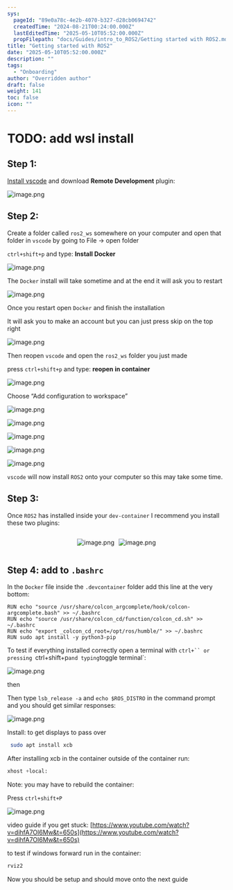 ```yaml
---
sys:
  pageId: "89e0a78c-4e2b-4070-b327-d28cb0694742"
  createdTime: "2024-08-21T00:24:00.000Z"
  lastEditedTime: "2025-05-10T05:52:00.000Z"
  propFilepath: "docs/Guides/intro_to_ROS2/Getting started with ROS2.md"
title: "Getting started with ROS2"
date: "2025-05-10T05:52:00.000Z"
description: ""
tags:
  - "Onboarding"
author: "Overridden author"
draft: false
weight: 141
toc: false
icon: ""
---
```


# TODO: add wsl install

## Step 1:

[Install vscode](https://code.visualstudio.com/download) and download **Remote Development** plugin:

![image.png](https://prod-files-secure.s3.us-west-2.amazonaws.com/d518164a-d88e-44d1-a4ee-3adb3bd8bce0/efb52993-1881-4a40-b95e-6f020334f022/image.png?X-Amz-Algorithm=AWS4-HMAC-SHA256&X-Amz-Content-Sha256=UNSIGNED-PAYLOAD&X-Amz-Credential=ASIAZI2LB466R5JMWJAY%2F20250608%2Fus-west-2%2Fs3%2Faws4_request&X-Amz-Date=20250608T090756Z&X-Amz-Expires=3600&X-Amz-Security-Token=IQoJb3JpZ2luX2VjELD%2F%2F%2F%2F%2F%2F%2F%2F%2F%2FwEaCXVzLXdlc3QtMiJHMEUCICzZQL1e6UTQwTf6MqwNMIQvKiKn8JMoIUO%2BKU2EUGnUAiEAhKXg7tPztw2tYkQV19xNyItObtpgHM%2F3%2FDi9Bib3rAQqiAQIif%2F%2F%2F%2F%2F%2F%2F%2F%2F%2FARAAGgw2Mzc0MjMxODM4MDUiDBhYdRlYtk9ZpN4ArCrcA2u%2BEGrsexDsRGddXfeoAaco1TJzxDNzVRX4WPh1doTV52PoNV7fyi63DgkMm1LVdson5qXr61AQwTQHWbtMP18OMydh5Y15J1CLOJc3jz0rttbrsYJ6iF%2FLma63W2yRuAOARADgaY1Oj0Blva9O0nOpA%2F4KiVvDazkaym7g7J7Um%2BCtLaCXwOgZjbJLEqzA77AfLrxjNN65fS45RpnBtA4HQQI56yAqZ5hVyJsvngkZVNm1axxDoJl11yuwu5M%2BHkyTcMOsGW4Ed4Kb6YOo3u6RU8aY1yT6iAKo9YSvVp9NA0XFkgOvtXu1I4ujc43FHpFcVqtMRFQefVjBW9utaUzorxuVlbH913xWNAByu2KqEtkKlp1ccVvNBUhjVSUJo1DT91vyazOPFZ5F4mBXkql330GEM5V%2FlL33B21nzC5Y1Ey4f0uLCOopfA%2F5iB3KwGm6DcJspbaSGee8cY3DLaK2M9jZySOOYOJLzHEtbsL5ieRnaEb6QBgjrbhw9zq7jvzssJaV1JP0pHz9sociR%2BBlhlfGgfzWfAfZ%2BV8B07Fc5nLBxfY7%2FvQKlL1260%2FFtizlsZ6YVHP613fGMno8wID7j4cp8YeQfxRqHVAeltrSxgRQR0GsOZc6xP1fMN78lMIGOqUB%2FWtpoKsgX%2FIeY2J3p5twgh9DUVVEYyAJOOZAjd5xntKzP8ajdfxU%2Bz2ioV6Hx9G5wYt9iJ%2FcSBDvakFztaOvXmh12v7tVc0AwkgJvJk93Cl53K3%2FppNGq6%2B6PFzapsoWesiMUbG9Eaxt9elNTwsRru5almv285K2eVViNEFgAgaQ6R3errWxpThQ5tTPanisKvS741u5WMdEegRQw0Ht6hx4ZppG&X-Amz-Signature=b9b7837f9b74f5b69ce68c3c05667d34fe8019e150452d27feca05c6e6aa1cd1&X-Amz-SignedHeaders=host&x-id=GetObject)

## Step 2:

Create a folder called `ros2_ws` somewhere on your computer and open that folder in `vscode` by going to File → open folder 

`ctrl+shift+p` and type: **Install Docker**

![image.png](https://prod-files-secure.s3.us-west-2.amazonaws.com/d518164a-d88e-44d1-a4ee-3adb3bd8bce0/2269dc0e-1cd5-47ff-bceb-c04ad9b2eab0/image.png?X-Amz-Algorithm=AWS4-HMAC-SHA256&X-Amz-Content-Sha256=UNSIGNED-PAYLOAD&X-Amz-Credential=ASIAZI2LB466R5JMWJAY%2F20250608%2Fus-west-2%2Fs3%2Faws4_request&X-Amz-Date=20250608T090756Z&X-Amz-Expires=3600&X-Amz-Security-Token=IQoJb3JpZ2luX2VjELD%2F%2F%2F%2F%2F%2F%2F%2F%2F%2FwEaCXVzLXdlc3QtMiJHMEUCICzZQL1e6UTQwTf6MqwNMIQvKiKn8JMoIUO%2BKU2EUGnUAiEAhKXg7tPztw2tYkQV19xNyItObtpgHM%2F3%2FDi9Bib3rAQqiAQIif%2F%2F%2F%2F%2F%2F%2F%2F%2F%2FARAAGgw2Mzc0MjMxODM4MDUiDBhYdRlYtk9ZpN4ArCrcA2u%2BEGrsexDsRGddXfeoAaco1TJzxDNzVRX4WPh1doTV52PoNV7fyi63DgkMm1LVdson5qXr61AQwTQHWbtMP18OMydh5Y15J1CLOJc3jz0rttbrsYJ6iF%2FLma63W2yRuAOARADgaY1Oj0Blva9O0nOpA%2F4KiVvDazkaym7g7J7Um%2BCtLaCXwOgZjbJLEqzA77AfLrxjNN65fS45RpnBtA4HQQI56yAqZ5hVyJsvngkZVNm1axxDoJl11yuwu5M%2BHkyTcMOsGW4Ed4Kb6YOo3u6RU8aY1yT6iAKo9YSvVp9NA0XFkgOvtXu1I4ujc43FHpFcVqtMRFQefVjBW9utaUzorxuVlbH913xWNAByu2KqEtkKlp1ccVvNBUhjVSUJo1DT91vyazOPFZ5F4mBXkql330GEM5V%2FlL33B21nzC5Y1Ey4f0uLCOopfA%2F5iB3KwGm6DcJspbaSGee8cY3DLaK2M9jZySOOYOJLzHEtbsL5ieRnaEb6QBgjrbhw9zq7jvzssJaV1JP0pHz9sociR%2BBlhlfGgfzWfAfZ%2BV8B07Fc5nLBxfY7%2FvQKlL1260%2FFtizlsZ6YVHP613fGMno8wID7j4cp8YeQfxRqHVAeltrSxgRQR0GsOZc6xP1fMN78lMIGOqUB%2FWtpoKsgX%2FIeY2J3p5twgh9DUVVEYyAJOOZAjd5xntKzP8ajdfxU%2Bz2ioV6Hx9G5wYt9iJ%2FcSBDvakFztaOvXmh12v7tVc0AwkgJvJk93Cl53K3%2FppNGq6%2B6PFzapsoWesiMUbG9Eaxt9elNTwsRru5almv285K2eVViNEFgAgaQ6R3errWxpThQ5tTPanisKvS741u5WMdEegRQw0Ht6hx4ZppG&X-Amz-Signature=e34b1a5cbd1febe9af1c8b7db0ee9fa654f286e21207d9675bf6baa9fd1f40f3&X-Amz-SignedHeaders=host&x-id=GetObject)

The `Docker` install will take sometime and at the end it will ask you to restart

![image.png](https://prod-files-secure.s3.us-west-2.amazonaws.com/d518164a-d88e-44d1-a4ee-3adb3bd8bce0/ed233f78-be33-4b1f-b89c-9c346c0e961e/image.png?X-Amz-Algorithm=AWS4-HMAC-SHA256&X-Amz-Content-Sha256=UNSIGNED-PAYLOAD&X-Amz-Credential=ASIAZI2LB466R5JMWJAY%2F20250608%2Fus-west-2%2Fs3%2Faws4_request&X-Amz-Date=20250608T090756Z&X-Amz-Expires=3600&X-Amz-Security-Token=IQoJb3JpZ2luX2VjELD%2F%2F%2F%2F%2F%2F%2F%2F%2F%2FwEaCXVzLXdlc3QtMiJHMEUCICzZQL1e6UTQwTf6MqwNMIQvKiKn8JMoIUO%2BKU2EUGnUAiEAhKXg7tPztw2tYkQV19xNyItObtpgHM%2F3%2FDi9Bib3rAQqiAQIif%2F%2F%2F%2F%2F%2F%2F%2F%2F%2FARAAGgw2Mzc0MjMxODM4MDUiDBhYdRlYtk9ZpN4ArCrcA2u%2BEGrsexDsRGddXfeoAaco1TJzxDNzVRX4WPh1doTV52PoNV7fyi63DgkMm1LVdson5qXr61AQwTQHWbtMP18OMydh5Y15J1CLOJc3jz0rttbrsYJ6iF%2FLma63W2yRuAOARADgaY1Oj0Blva9O0nOpA%2F4KiVvDazkaym7g7J7Um%2BCtLaCXwOgZjbJLEqzA77AfLrxjNN65fS45RpnBtA4HQQI56yAqZ5hVyJsvngkZVNm1axxDoJl11yuwu5M%2BHkyTcMOsGW4Ed4Kb6YOo3u6RU8aY1yT6iAKo9YSvVp9NA0XFkgOvtXu1I4ujc43FHpFcVqtMRFQefVjBW9utaUzorxuVlbH913xWNAByu2KqEtkKlp1ccVvNBUhjVSUJo1DT91vyazOPFZ5F4mBXkql330GEM5V%2FlL33B21nzC5Y1Ey4f0uLCOopfA%2F5iB3KwGm6DcJspbaSGee8cY3DLaK2M9jZySOOYOJLzHEtbsL5ieRnaEb6QBgjrbhw9zq7jvzssJaV1JP0pHz9sociR%2BBlhlfGgfzWfAfZ%2BV8B07Fc5nLBxfY7%2FvQKlL1260%2FFtizlsZ6YVHP613fGMno8wID7j4cp8YeQfxRqHVAeltrSxgRQR0GsOZc6xP1fMN78lMIGOqUB%2FWtpoKsgX%2FIeY2J3p5twgh9DUVVEYyAJOOZAjd5xntKzP8ajdfxU%2Bz2ioV6Hx9G5wYt9iJ%2FcSBDvakFztaOvXmh12v7tVc0AwkgJvJk93Cl53K3%2FppNGq6%2B6PFzapsoWesiMUbG9Eaxt9elNTwsRru5almv285K2eVViNEFgAgaQ6R3errWxpThQ5tTPanisKvS741u5WMdEegRQw0Ht6hx4ZppG&X-Amz-Signature=175215e77b5784b9109b790786cdfc91e71c1352547cedb336c906a6cbf210da&X-Amz-SignedHeaders=host&x-id=GetObject)

Once you restart open `Docker` and finish the installation

It will ask you to make an account but you can just press skip on the top right

![image.png](https://prod-files-secure.s3.us-west-2.amazonaws.com/d518164a-d88e-44d1-a4ee-3adb3bd8bce0/21010ad9-1659-4fd9-9f59-9932a09b2a3d/image.png?X-Amz-Algorithm=AWS4-HMAC-SHA256&X-Amz-Content-Sha256=UNSIGNED-PAYLOAD&X-Amz-Credential=ASIAZI2LB466R5JMWJAY%2F20250608%2Fus-west-2%2Fs3%2Faws4_request&X-Amz-Date=20250608T090756Z&X-Amz-Expires=3600&X-Amz-Security-Token=IQoJb3JpZ2luX2VjELD%2F%2F%2F%2F%2F%2F%2F%2F%2F%2FwEaCXVzLXdlc3QtMiJHMEUCICzZQL1e6UTQwTf6MqwNMIQvKiKn8JMoIUO%2BKU2EUGnUAiEAhKXg7tPztw2tYkQV19xNyItObtpgHM%2F3%2FDi9Bib3rAQqiAQIif%2F%2F%2F%2F%2F%2F%2F%2F%2F%2FARAAGgw2Mzc0MjMxODM4MDUiDBhYdRlYtk9ZpN4ArCrcA2u%2BEGrsexDsRGddXfeoAaco1TJzxDNzVRX4WPh1doTV52PoNV7fyi63DgkMm1LVdson5qXr61AQwTQHWbtMP18OMydh5Y15J1CLOJc3jz0rttbrsYJ6iF%2FLma63W2yRuAOARADgaY1Oj0Blva9O0nOpA%2F4KiVvDazkaym7g7J7Um%2BCtLaCXwOgZjbJLEqzA77AfLrxjNN65fS45RpnBtA4HQQI56yAqZ5hVyJsvngkZVNm1axxDoJl11yuwu5M%2BHkyTcMOsGW4Ed4Kb6YOo3u6RU8aY1yT6iAKo9YSvVp9NA0XFkgOvtXu1I4ujc43FHpFcVqtMRFQefVjBW9utaUzorxuVlbH913xWNAByu2KqEtkKlp1ccVvNBUhjVSUJo1DT91vyazOPFZ5F4mBXkql330GEM5V%2FlL33B21nzC5Y1Ey4f0uLCOopfA%2F5iB3KwGm6DcJspbaSGee8cY3DLaK2M9jZySOOYOJLzHEtbsL5ieRnaEb6QBgjrbhw9zq7jvzssJaV1JP0pHz9sociR%2BBlhlfGgfzWfAfZ%2BV8B07Fc5nLBxfY7%2FvQKlL1260%2FFtizlsZ6YVHP613fGMno8wID7j4cp8YeQfxRqHVAeltrSxgRQR0GsOZc6xP1fMN78lMIGOqUB%2FWtpoKsgX%2FIeY2J3p5twgh9DUVVEYyAJOOZAjd5xntKzP8ajdfxU%2Bz2ioV6Hx9G5wYt9iJ%2FcSBDvakFztaOvXmh12v7tVc0AwkgJvJk93Cl53K3%2FppNGq6%2B6PFzapsoWesiMUbG9Eaxt9elNTwsRru5almv285K2eVViNEFgAgaQ6R3errWxpThQ5tTPanisKvS741u5WMdEegRQw0Ht6hx4ZppG&X-Amz-Signature=fc1054bb236985a1cb92af874011b631a8fb6f8d5c68a2d91012632bab8f9e20&X-Amz-SignedHeaders=host&x-id=GetObject)

Then reopen `vscode` and open the `ros2_ws` folder you just made

press `ctrl+shift+p` and type: **reopen in container**

![image.png](https://prod-files-secure.s3.us-west-2.amazonaws.com/d518164a-d88e-44d1-a4ee-3adb3bd8bce0/4e93b8c2-41ad-488c-8095-c74205196118/image.png?X-Amz-Algorithm=AWS4-HMAC-SHA256&X-Amz-Content-Sha256=UNSIGNED-PAYLOAD&X-Amz-Credential=ASIAZI2LB466R5JMWJAY%2F20250608%2Fus-west-2%2Fs3%2Faws4_request&X-Amz-Date=20250608T090756Z&X-Amz-Expires=3600&X-Amz-Security-Token=IQoJb3JpZ2luX2VjELD%2F%2F%2F%2F%2F%2F%2F%2F%2F%2FwEaCXVzLXdlc3QtMiJHMEUCICzZQL1e6UTQwTf6MqwNMIQvKiKn8JMoIUO%2BKU2EUGnUAiEAhKXg7tPztw2tYkQV19xNyItObtpgHM%2F3%2FDi9Bib3rAQqiAQIif%2F%2F%2F%2F%2F%2F%2F%2F%2F%2FARAAGgw2Mzc0MjMxODM4MDUiDBhYdRlYtk9ZpN4ArCrcA2u%2BEGrsexDsRGddXfeoAaco1TJzxDNzVRX4WPh1doTV52PoNV7fyi63DgkMm1LVdson5qXr61AQwTQHWbtMP18OMydh5Y15J1CLOJc3jz0rttbrsYJ6iF%2FLma63W2yRuAOARADgaY1Oj0Blva9O0nOpA%2F4KiVvDazkaym7g7J7Um%2BCtLaCXwOgZjbJLEqzA77AfLrxjNN65fS45RpnBtA4HQQI56yAqZ5hVyJsvngkZVNm1axxDoJl11yuwu5M%2BHkyTcMOsGW4Ed4Kb6YOo3u6RU8aY1yT6iAKo9YSvVp9NA0XFkgOvtXu1I4ujc43FHpFcVqtMRFQefVjBW9utaUzorxuVlbH913xWNAByu2KqEtkKlp1ccVvNBUhjVSUJo1DT91vyazOPFZ5F4mBXkql330GEM5V%2FlL33B21nzC5Y1Ey4f0uLCOopfA%2F5iB3KwGm6DcJspbaSGee8cY3DLaK2M9jZySOOYOJLzHEtbsL5ieRnaEb6QBgjrbhw9zq7jvzssJaV1JP0pHz9sociR%2BBlhlfGgfzWfAfZ%2BV8B07Fc5nLBxfY7%2FvQKlL1260%2FFtizlsZ6YVHP613fGMno8wID7j4cp8YeQfxRqHVAeltrSxgRQR0GsOZc6xP1fMN78lMIGOqUB%2FWtpoKsgX%2FIeY2J3p5twgh9DUVVEYyAJOOZAjd5xntKzP8ajdfxU%2Bz2ioV6Hx9G5wYt9iJ%2FcSBDvakFztaOvXmh12v7tVc0AwkgJvJk93Cl53K3%2FppNGq6%2B6PFzapsoWesiMUbG9Eaxt9elNTwsRru5almv285K2eVViNEFgAgaQ6R3errWxpThQ5tTPanisKvS741u5WMdEegRQw0Ht6hx4ZppG&X-Amz-Signature=ae935405bbb8afd4cca63bf7cc644b8ae5ec49469a4c8c260c0f53beb93c6df0&X-Amz-SignedHeaders=host&x-id=GetObject)

Choose “Add configuration to workspace”

![image.png](https://prod-files-secure.s3.us-west-2.amazonaws.com/d518164a-d88e-44d1-a4ee-3adb3bd8bce0/9560b282-5060-4989-ba37-97e7b2c22476/image.png?X-Amz-Algorithm=AWS4-HMAC-SHA256&X-Amz-Content-Sha256=UNSIGNED-PAYLOAD&X-Amz-Credential=ASIAZI2LB466R5JMWJAY%2F20250608%2Fus-west-2%2Fs3%2Faws4_request&X-Amz-Date=20250608T090756Z&X-Amz-Expires=3600&X-Amz-Security-Token=IQoJb3JpZ2luX2VjELD%2F%2F%2F%2F%2F%2F%2F%2F%2F%2FwEaCXVzLXdlc3QtMiJHMEUCICzZQL1e6UTQwTf6MqwNMIQvKiKn8JMoIUO%2BKU2EUGnUAiEAhKXg7tPztw2tYkQV19xNyItObtpgHM%2F3%2FDi9Bib3rAQqiAQIif%2F%2F%2F%2F%2F%2F%2F%2F%2F%2FARAAGgw2Mzc0MjMxODM4MDUiDBhYdRlYtk9ZpN4ArCrcA2u%2BEGrsexDsRGddXfeoAaco1TJzxDNzVRX4WPh1doTV52PoNV7fyi63DgkMm1LVdson5qXr61AQwTQHWbtMP18OMydh5Y15J1CLOJc3jz0rttbrsYJ6iF%2FLma63W2yRuAOARADgaY1Oj0Blva9O0nOpA%2F4KiVvDazkaym7g7J7Um%2BCtLaCXwOgZjbJLEqzA77AfLrxjNN65fS45RpnBtA4HQQI56yAqZ5hVyJsvngkZVNm1axxDoJl11yuwu5M%2BHkyTcMOsGW4Ed4Kb6YOo3u6RU8aY1yT6iAKo9YSvVp9NA0XFkgOvtXu1I4ujc43FHpFcVqtMRFQefVjBW9utaUzorxuVlbH913xWNAByu2KqEtkKlp1ccVvNBUhjVSUJo1DT91vyazOPFZ5F4mBXkql330GEM5V%2FlL33B21nzC5Y1Ey4f0uLCOopfA%2F5iB3KwGm6DcJspbaSGee8cY3DLaK2M9jZySOOYOJLzHEtbsL5ieRnaEb6QBgjrbhw9zq7jvzssJaV1JP0pHz9sociR%2BBlhlfGgfzWfAfZ%2BV8B07Fc5nLBxfY7%2FvQKlL1260%2FFtizlsZ6YVHP613fGMno8wID7j4cp8YeQfxRqHVAeltrSxgRQR0GsOZc6xP1fMN78lMIGOqUB%2FWtpoKsgX%2FIeY2J3p5twgh9DUVVEYyAJOOZAjd5xntKzP8ajdfxU%2Bz2ioV6Hx9G5wYt9iJ%2FcSBDvakFztaOvXmh12v7tVc0AwkgJvJk93Cl53K3%2FppNGq6%2B6PFzapsoWesiMUbG9Eaxt9elNTwsRru5almv285K2eVViNEFgAgaQ6R3errWxpThQ5tTPanisKvS741u5WMdEegRQw0Ht6hx4ZppG&X-Amz-Signature=b1e05cd192a4e5cefbb3db6381a4e8a15fc323624b61f9a71182f025b3752f35&X-Amz-SignedHeaders=host&x-id=GetObject)

![image.png](https://prod-files-secure.s3.us-west-2.amazonaws.com/d518164a-d88e-44d1-a4ee-3adb3bd8bce0/2ee63f81-886b-48e8-a553-dc6e5eac99e4/image.png?X-Amz-Algorithm=AWS4-HMAC-SHA256&X-Amz-Content-Sha256=UNSIGNED-PAYLOAD&X-Amz-Credential=ASIAZI2LB466R5JMWJAY%2F20250608%2Fus-west-2%2Fs3%2Faws4_request&X-Amz-Date=20250608T090756Z&X-Amz-Expires=3600&X-Amz-Security-Token=IQoJb3JpZ2luX2VjELD%2F%2F%2F%2F%2F%2F%2F%2F%2F%2FwEaCXVzLXdlc3QtMiJHMEUCICzZQL1e6UTQwTf6MqwNMIQvKiKn8JMoIUO%2BKU2EUGnUAiEAhKXg7tPztw2tYkQV19xNyItObtpgHM%2F3%2FDi9Bib3rAQqiAQIif%2F%2F%2F%2F%2F%2F%2F%2F%2F%2FARAAGgw2Mzc0MjMxODM4MDUiDBhYdRlYtk9ZpN4ArCrcA2u%2BEGrsexDsRGddXfeoAaco1TJzxDNzVRX4WPh1doTV52PoNV7fyi63DgkMm1LVdson5qXr61AQwTQHWbtMP18OMydh5Y15J1CLOJc3jz0rttbrsYJ6iF%2FLma63W2yRuAOARADgaY1Oj0Blva9O0nOpA%2F4KiVvDazkaym7g7J7Um%2BCtLaCXwOgZjbJLEqzA77AfLrxjNN65fS45RpnBtA4HQQI56yAqZ5hVyJsvngkZVNm1axxDoJl11yuwu5M%2BHkyTcMOsGW4Ed4Kb6YOo3u6RU8aY1yT6iAKo9YSvVp9NA0XFkgOvtXu1I4ujc43FHpFcVqtMRFQefVjBW9utaUzorxuVlbH913xWNAByu2KqEtkKlp1ccVvNBUhjVSUJo1DT91vyazOPFZ5F4mBXkql330GEM5V%2FlL33B21nzC5Y1Ey4f0uLCOopfA%2F5iB3KwGm6DcJspbaSGee8cY3DLaK2M9jZySOOYOJLzHEtbsL5ieRnaEb6QBgjrbhw9zq7jvzssJaV1JP0pHz9sociR%2BBlhlfGgfzWfAfZ%2BV8B07Fc5nLBxfY7%2FvQKlL1260%2FFtizlsZ6YVHP613fGMno8wID7j4cp8YeQfxRqHVAeltrSxgRQR0GsOZc6xP1fMN78lMIGOqUB%2FWtpoKsgX%2FIeY2J3p5twgh9DUVVEYyAJOOZAjd5xntKzP8ajdfxU%2Bz2ioV6Hx9G5wYt9iJ%2FcSBDvakFztaOvXmh12v7tVc0AwkgJvJk93Cl53K3%2FppNGq6%2B6PFzapsoWesiMUbG9Eaxt9elNTwsRru5almv285K2eVViNEFgAgaQ6R3errWxpThQ5tTPanisKvS741u5WMdEegRQw0Ht6hx4ZppG&X-Amz-Signature=7f146ca0c82076faa13c1ebce0c43ba5c898b652b22a139a0b2ed4a2121adf0e&X-Amz-SignedHeaders=host&x-id=GetObject)

![image.png](https://prod-files-secure.s3.us-west-2.amazonaws.com/d518164a-d88e-44d1-a4ee-3adb3bd8bce0/ae1580b2-b048-407e-aed9-b584224a7a04/image.png?X-Amz-Algorithm=AWS4-HMAC-SHA256&X-Amz-Content-Sha256=UNSIGNED-PAYLOAD&X-Amz-Credential=ASIAZI2LB466R5JMWJAY%2F20250608%2Fus-west-2%2Fs3%2Faws4_request&X-Amz-Date=20250608T090756Z&X-Amz-Expires=3600&X-Amz-Security-Token=IQoJb3JpZ2luX2VjELD%2F%2F%2F%2F%2F%2F%2F%2F%2F%2FwEaCXVzLXdlc3QtMiJHMEUCICzZQL1e6UTQwTf6MqwNMIQvKiKn8JMoIUO%2BKU2EUGnUAiEAhKXg7tPztw2tYkQV19xNyItObtpgHM%2F3%2FDi9Bib3rAQqiAQIif%2F%2F%2F%2F%2F%2F%2F%2F%2F%2FARAAGgw2Mzc0MjMxODM4MDUiDBhYdRlYtk9ZpN4ArCrcA2u%2BEGrsexDsRGddXfeoAaco1TJzxDNzVRX4WPh1doTV52PoNV7fyi63DgkMm1LVdson5qXr61AQwTQHWbtMP18OMydh5Y15J1CLOJc3jz0rttbrsYJ6iF%2FLma63W2yRuAOARADgaY1Oj0Blva9O0nOpA%2F4KiVvDazkaym7g7J7Um%2BCtLaCXwOgZjbJLEqzA77AfLrxjNN65fS45RpnBtA4HQQI56yAqZ5hVyJsvngkZVNm1axxDoJl11yuwu5M%2BHkyTcMOsGW4Ed4Kb6YOo3u6RU8aY1yT6iAKo9YSvVp9NA0XFkgOvtXu1I4ujc43FHpFcVqtMRFQefVjBW9utaUzorxuVlbH913xWNAByu2KqEtkKlp1ccVvNBUhjVSUJo1DT91vyazOPFZ5F4mBXkql330GEM5V%2FlL33B21nzC5Y1Ey4f0uLCOopfA%2F5iB3KwGm6DcJspbaSGee8cY3DLaK2M9jZySOOYOJLzHEtbsL5ieRnaEb6QBgjrbhw9zq7jvzssJaV1JP0pHz9sociR%2BBlhlfGgfzWfAfZ%2BV8B07Fc5nLBxfY7%2FvQKlL1260%2FFtizlsZ6YVHP613fGMno8wID7j4cp8YeQfxRqHVAeltrSxgRQR0GsOZc6xP1fMN78lMIGOqUB%2FWtpoKsgX%2FIeY2J3p5twgh9DUVVEYyAJOOZAjd5xntKzP8ajdfxU%2Bz2ioV6Hx9G5wYt9iJ%2FcSBDvakFztaOvXmh12v7tVc0AwkgJvJk93Cl53K3%2FppNGq6%2B6PFzapsoWesiMUbG9Eaxt9elNTwsRru5almv285K2eVViNEFgAgaQ6R3errWxpThQ5tTPanisKvS741u5WMdEegRQw0Ht6hx4ZppG&X-Amz-Signature=aa5c686761b6e910e125ba4361fcf5e6603b187cdc5067afa27e6e1a80520589&X-Amz-SignedHeaders=host&x-id=GetObject)

![image.png](https://prod-files-secure.s3.us-west-2.amazonaws.com/d518164a-d88e-44d1-a4ee-3adb3bd8bce0/53255b28-f75e-430f-b9e3-c0ac8577e42b/image.png?X-Amz-Algorithm=AWS4-HMAC-SHA256&X-Amz-Content-Sha256=UNSIGNED-PAYLOAD&X-Amz-Credential=ASIAZI2LB466R5JMWJAY%2F20250608%2Fus-west-2%2Fs3%2Faws4_request&X-Amz-Date=20250608T090756Z&X-Amz-Expires=3600&X-Amz-Security-Token=IQoJb3JpZ2luX2VjELD%2F%2F%2F%2F%2F%2F%2F%2F%2F%2FwEaCXVzLXdlc3QtMiJHMEUCICzZQL1e6UTQwTf6MqwNMIQvKiKn8JMoIUO%2BKU2EUGnUAiEAhKXg7tPztw2tYkQV19xNyItObtpgHM%2F3%2FDi9Bib3rAQqiAQIif%2F%2F%2F%2F%2F%2F%2F%2F%2F%2FARAAGgw2Mzc0MjMxODM4MDUiDBhYdRlYtk9ZpN4ArCrcA2u%2BEGrsexDsRGddXfeoAaco1TJzxDNzVRX4WPh1doTV52PoNV7fyi63DgkMm1LVdson5qXr61AQwTQHWbtMP18OMydh5Y15J1CLOJc3jz0rttbrsYJ6iF%2FLma63W2yRuAOARADgaY1Oj0Blva9O0nOpA%2F4KiVvDazkaym7g7J7Um%2BCtLaCXwOgZjbJLEqzA77AfLrxjNN65fS45RpnBtA4HQQI56yAqZ5hVyJsvngkZVNm1axxDoJl11yuwu5M%2BHkyTcMOsGW4Ed4Kb6YOo3u6RU8aY1yT6iAKo9YSvVp9NA0XFkgOvtXu1I4ujc43FHpFcVqtMRFQefVjBW9utaUzorxuVlbH913xWNAByu2KqEtkKlp1ccVvNBUhjVSUJo1DT91vyazOPFZ5F4mBXkql330GEM5V%2FlL33B21nzC5Y1Ey4f0uLCOopfA%2F5iB3KwGm6DcJspbaSGee8cY3DLaK2M9jZySOOYOJLzHEtbsL5ieRnaEb6QBgjrbhw9zq7jvzssJaV1JP0pHz9sociR%2BBlhlfGgfzWfAfZ%2BV8B07Fc5nLBxfY7%2FvQKlL1260%2FFtizlsZ6YVHP613fGMno8wID7j4cp8YeQfxRqHVAeltrSxgRQR0GsOZc6xP1fMN78lMIGOqUB%2FWtpoKsgX%2FIeY2J3p5twgh9DUVVEYyAJOOZAjd5xntKzP8ajdfxU%2Bz2ioV6Hx9G5wYt9iJ%2FcSBDvakFztaOvXmh12v7tVc0AwkgJvJk93Cl53K3%2FppNGq6%2B6PFzapsoWesiMUbG9Eaxt9elNTwsRru5almv285K2eVViNEFgAgaQ6R3errWxpThQ5tTPanisKvS741u5WMdEegRQw0Ht6hx4ZppG&X-Amz-Signature=defd5779b284c62320c52359ddab96ee0f77c28766c2d2c1884b1bed5bbc18de&X-Amz-SignedHeaders=host&x-id=GetObject)

![image.png](https://prod-files-secure.s3.us-west-2.amazonaws.com/d518164a-d88e-44d1-a4ee-3adb3bd8bce0/7c562767-5af9-4ffb-97d1-327bcdf4ee00/image.png?X-Amz-Algorithm=AWS4-HMAC-SHA256&X-Amz-Content-Sha256=UNSIGNED-PAYLOAD&X-Amz-Credential=ASIAZI2LB466R5JMWJAY%2F20250608%2Fus-west-2%2Fs3%2Faws4_request&X-Amz-Date=20250608T090756Z&X-Amz-Expires=3600&X-Amz-Security-Token=IQoJb3JpZ2luX2VjELD%2F%2F%2F%2F%2F%2F%2F%2F%2F%2FwEaCXVzLXdlc3QtMiJHMEUCICzZQL1e6UTQwTf6MqwNMIQvKiKn8JMoIUO%2BKU2EUGnUAiEAhKXg7tPztw2tYkQV19xNyItObtpgHM%2F3%2FDi9Bib3rAQqiAQIif%2F%2F%2F%2F%2F%2F%2F%2F%2F%2FARAAGgw2Mzc0MjMxODM4MDUiDBhYdRlYtk9ZpN4ArCrcA2u%2BEGrsexDsRGddXfeoAaco1TJzxDNzVRX4WPh1doTV52PoNV7fyi63DgkMm1LVdson5qXr61AQwTQHWbtMP18OMydh5Y15J1CLOJc3jz0rttbrsYJ6iF%2FLma63W2yRuAOARADgaY1Oj0Blva9O0nOpA%2F4KiVvDazkaym7g7J7Um%2BCtLaCXwOgZjbJLEqzA77AfLrxjNN65fS45RpnBtA4HQQI56yAqZ5hVyJsvngkZVNm1axxDoJl11yuwu5M%2BHkyTcMOsGW4Ed4Kb6YOo3u6RU8aY1yT6iAKo9YSvVp9NA0XFkgOvtXu1I4ujc43FHpFcVqtMRFQefVjBW9utaUzorxuVlbH913xWNAByu2KqEtkKlp1ccVvNBUhjVSUJo1DT91vyazOPFZ5F4mBXkql330GEM5V%2FlL33B21nzC5Y1Ey4f0uLCOopfA%2F5iB3KwGm6DcJspbaSGee8cY3DLaK2M9jZySOOYOJLzHEtbsL5ieRnaEb6QBgjrbhw9zq7jvzssJaV1JP0pHz9sociR%2BBlhlfGgfzWfAfZ%2BV8B07Fc5nLBxfY7%2FvQKlL1260%2FFtizlsZ6YVHP613fGMno8wID7j4cp8YeQfxRqHVAeltrSxgRQR0GsOZc6xP1fMN78lMIGOqUB%2FWtpoKsgX%2FIeY2J3p5twgh9DUVVEYyAJOOZAjd5xntKzP8ajdfxU%2Bz2ioV6Hx9G5wYt9iJ%2FcSBDvakFztaOvXmh12v7tVc0AwkgJvJk93Cl53K3%2FppNGq6%2B6PFzapsoWesiMUbG9Eaxt9elNTwsRru5almv285K2eVViNEFgAgaQ6R3errWxpThQ5tTPanisKvS741u5WMdEegRQw0Ht6hx4ZppG&X-Amz-Signature=4b03ab186b170734d68444bae1ac850b33500d8ee63dd1cb073dc8a4d4e858d2&X-Amz-SignedHeaders=host&x-id=GetObject)

`vscode` will now install `ROS2` onto your computer so this may take some time.

## Step 3:

Once `ROS2` has installed inside your `dev-container` I recommend you install these two plugins:

<div style="display: flex;flex-direction: row; column-gap:10px; max-width: 630px;justify-content: center;">
<div>

![image.png](https://prod-files-secure.s3.us-west-2.amazonaws.com/d518164a-d88e-44d1-a4ee-3adb3bd8bce0/3fc3d550-5a54-4ba1-ba6b-faa01cdb7369/image.png?X-Amz-Algorithm=AWS4-HMAC-SHA256&X-Amz-Content-Sha256=UNSIGNED-PAYLOAD&X-Amz-Credential=ASIAZI2LB466Q4JAAD55%2F20250608%2Fus-west-2%2Fs3%2Faws4_request&X-Amz-Date=20250608T090803Z&X-Amz-Expires=3600&X-Amz-Security-Token=IQoJb3JpZ2luX2VjELH%2F%2F%2F%2F%2F%2F%2F%2F%2F%2FwEaCXVzLXdlc3QtMiJIMEYCIQDLf9pzKxeN56Yi4bKIxzHLgmBnmxE5REITclWsp9VDZgIhALukzZTja2Rug%2Bqvlv1WRJX%2FsxvkrojODKMWhYwPB%2B0lKogECIn%2F%2F%2F%2F%2F%2F%2F%2F%2F%2FwEQABoMNjM3NDIzMTgzODA1IgxBwBpHIcq4WFOkWiAq3AOJbx2hdC8i%2FCOwIcqNpXYYTFnHPNJ6q0YMvF0HVjqQpd6qYfZ%2FJn1kA9KWI6ACft%2Bk59Bmx5mfySLBpJNtkIma%2B2HTi3TKbm6Du78ImOuWIB%2B2gk4iJVIFEthXBzCaXAPztDVQ%2BF5LIJ7YwRas1cNh%2FhnjSmj36459sUphlCl5wNxLJhmdN9Oa4ywOB6gXRi7D5vunqyREj%2BgAmuyRQLr3b1BU8RiA8NjcsRqUxqqdIfOf8DpENuMYYZ0VOcHut92UFS9ceOguNKatxravGjn%2Ba4GbS5vD7ji9WI%2BY4w73zlGhUqOAH7NlfKwdCsBn3LGlOVHZpnC0eAlY67R6cfXnnMvOPKONmlS4gpbdhzTxvEtePompy7ngocKJbqMRqMVqDszprB3fyJaesqUg7vLKGfAuCJxqJK5P0h0DexRU9ukkottxV0nzbf5Psg01fR0mFQ7mDkqXAy7ImwQPoYeRwn3Cyp3RW6q6Mws4rpHH45%2Ba8sQ8IMB21VouwpHYenJpKs3BkG1FFg2gupsIOP7T0Wmx1zoBfUefvvmtn8J1QXzftl%2FxcQJBIsdpQ5o7jBt8FWgvShmtI%2BIq773Y6HBiR3lMcgFjJnbeaJPxKGRq2WoFZsM%2BFsNt27jnVTC6kJXCBjqkART8lXEEAfSb%2Fb4JpzWR2dHSrOOF8XzterPWZse5niHiFgE8hL0GuEae7BrvnYF6dK89xtRnN0zRzwzbOK5bR4DiXASSKlkE4YFvyZ9D6Xv4UT2MG1Rb2KiFgSfGZS5YwVJJOrhln5RwKpg1OcceZC6SkHEsx89E1IutSHjyUUoY%2FctiX%2BDULexQdSET59txhTQZ2hnW0cZBaq6K2y1ECqY0VMp9&X-Amz-Signature=9a9449270e962ad273e104390e943678f6e372584fda0718d64aa16a86ce1dbd&X-Amz-SignedHeaders=host&x-id=GetObject)

</div>
<div>

![image.png](https://prod-files-secure.s3.us-west-2.amazonaws.com/d518164a-d88e-44d1-a4ee-3adb3bd8bce0/d994cc66-13c2-4093-a5a3-f84cf4601a82/image.png?X-Amz-Algorithm=AWS4-HMAC-SHA256&X-Amz-Content-Sha256=UNSIGNED-PAYLOAD&X-Amz-Credential=ASIAZI2LB466XMGHXZEZ%2F20250608%2Fus-west-2%2Fs3%2Faws4_request&X-Amz-Date=20250608T090803Z&X-Amz-Expires=3600&X-Amz-Security-Token=IQoJb3JpZ2luX2VjELD%2F%2F%2F%2F%2F%2F%2F%2F%2F%2FwEaCXVzLXdlc3QtMiJGMEQCIAQjsRspH59aQ4tgOW6QecGM15EskciAFfP6r0odrSqUAiAwl%2FD%2FwOOOTKsSJtcMQwbM89RsDoaIqcCuD2hK7xYUriqIBAiI%2F%2F%2F%2F%2F%2F%2F%2F%2F%2F8BEAAaDDYzNzQyMzE4MzgwNSIMFOvZb08LAfIUEJ0WKtwDbZbE5l7y49XDMBLwg3Gd8YzZnkZ4bq%2FuHEQ4VMqdri3cqTiv12fYpcfMTyAODIwZ6m1HKtHcIdXLLzxxX%2BPrIlXBnnExs2qzuEAyykAEdH%2Bfy2WMG0y%2FkTjlmkJshJL3hVrLV4MCWqEOG%2BzKCmEzIHffyE9SMbDqfXUC4WKY8GAue0Bqc4kWB9jpywt4eQdODGvzzFnh6A8e3CKVEY3%2B8A1L2zyvxUpxPMH5tdPbOkE10t3VI7eDno9X8bW%2FwFxGrdA1mQ11260mMPu%2FBuI%2BUrhIb%2F3AABJL2kZkFv%2FDHGXc6pw7kiYKsaa5SWNOjAHBTc7HIPiEYfvEFcPz2l1S%2BtcEUZ6V8uQzvv4SDyo8mrVI1MJVu6cK5QRsiAMcWAvjur8cphFRrIPlklmOcC3FhcqVqdzBzsz4AXqze6FJ51%2BHnBOEvtxJKIOj7ZUFf3JEryd8d005F7Fgwl063Hz%2BzbmowdoSwvXa53Ho8%2Fhg4XoXq2Bdg5yyTWyM7sX%2FxO8xTxxiMoWnXmunUOOT5wPFQG%2BB5mZgeZub8ocVhNDkBMaRimxOIK57a%2B37p2CoN%2BI0BMhTaZ6isOrfPC363prOBYEAcqivPkq7hu8xffXpiaidcLDeoIqIeIRklm0w2%2FKUwgY6pgENzHAHU2BJRFsa4PdQepaMSHdhznCc7w9Tb%2FaCx7Et7nfkzv6uWD3D5BQETu5C45rLo294osYUNCnMPhctZ3jIy9pKGA8SsuHX5Ac%2BXMq%2FC6fXA0hObo0dZn4bBCrHRaNGUg5veME6JftYUO2lfEzq7gyLgaydX6t6Na7s7fswxMcaBB4J2UU1CSx%2F%2BAV4GW%2FlIcVVhIk2VA16tkxzIL3eSsUsVN8d&X-Amz-Signature=6645bb1e29a7b77fa9e051e522003be32460cbf942692d41410b9eda735ab72d&X-Amz-SignedHeaders=host&x-id=GetObject)

</div>
</div>

## Step 4: add to `.bashrc`

In the `Docker` file inside the `.devcontainer` folder add this line at the very bottom: 

```docker
RUN echo "source /usr/share/colcon_argcomplete/hook/colcon-argcomplete.bash" >> ~/.bashrc
RUN echo "source /usr/share/colcon_cd/function/colcon_cd.sh" >> ~/.bashrc
RUN echo "export _colcon_cd_root=/opt/ros/humble/" >> ~/.bashrc
RUN sudo apt install -y python3-pip 
```

To test if everything installed correctly open a terminal with `ctrl+`` or pressing `ctrl+shift+p` and typing `toggle terminal`:

![image.png](https://prod-files-secure.s3.us-west-2.amazonaws.com/d518164a-d88e-44d1-a4ee-3adb3bd8bce0/6a4943d8-b04e-4c02-9a58-775f3384d1a5/image.png?X-Amz-Algorithm=AWS4-HMAC-SHA256&X-Amz-Content-Sha256=UNSIGNED-PAYLOAD&X-Amz-Credential=ASIAZI2LB466R5JMWJAY%2F20250608%2Fus-west-2%2Fs3%2Faws4_request&X-Amz-Date=20250608T090756Z&X-Amz-Expires=3600&X-Amz-Security-Token=IQoJb3JpZ2luX2VjELD%2F%2F%2F%2F%2F%2F%2F%2F%2F%2FwEaCXVzLXdlc3QtMiJHMEUCICzZQL1e6UTQwTf6MqwNMIQvKiKn8JMoIUO%2BKU2EUGnUAiEAhKXg7tPztw2tYkQV19xNyItObtpgHM%2F3%2FDi9Bib3rAQqiAQIif%2F%2F%2F%2F%2F%2F%2F%2F%2F%2FARAAGgw2Mzc0MjMxODM4MDUiDBhYdRlYtk9ZpN4ArCrcA2u%2BEGrsexDsRGddXfeoAaco1TJzxDNzVRX4WPh1doTV52PoNV7fyi63DgkMm1LVdson5qXr61AQwTQHWbtMP18OMydh5Y15J1CLOJc3jz0rttbrsYJ6iF%2FLma63W2yRuAOARADgaY1Oj0Blva9O0nOpA%2F4KiVvDazkaym7g7J7Um%2BCtLaCXwOgZjbJLEqzA77AfLrxjNN65fS45RpnBtA4HQQI56yAqZ5hVyJsvngkZVNm1axxDoJl11yuwu5M%2BHkyTcMOsGW4Ed4Kb6YOo3u6RU8aY1yT6iAKo9YSvVp9NA0XFkgOvtXu1I4ujc43FHpFcVqtMRFQefVjBW9utaUzorxuVlbH913xWNAByu2KqEtkKlp1ccVvNBUhjVSUJo1DT91vyazOPFZ5F4mBXkql330GEM5V%2FlL33B21nzC5Y1Ey4f0uLCOopfA%2F5iB3KwGm6DcJspbaSGee8cY3DLaK2M9jZySOOYOJLzHEtbsL5ieRnaEb6QBgjrbhw9zq7jvzssJaV1JP0pHz9sociR%2BBlhlfGgfzWfAfZ%2BV8B07Fc5nLBxfY7%2FvQKlL1260%2FFtizlsZ6YVHP613fGMno8wID7j4cp8YeQfxRqHVAeltrSxgRQR0GsOZc6xP1fMN78lMIGOqUB%2FWtpoKsgX%2FIeY2J3p5twgh9DUVVEYyAJOOZAjd5xntKzP8ajdfxU%2Bz2ioV6Hx9G5wYt9iJ%2FcSBDvakFztaOvXmh12v7tVc0AwkgJvJk93Cl53K3%2FppNGq6%2B6PFzapsoWesiMUbG9Eaxt9elNTwsRru5almv285K2eVViNEFgAgaQ6R3errWxpThQ5tTPanisKvS741u5WMdEegRQw0Ht6hx4ZppG&X-Amz-Signature=ca9e817d35f486f4830b63a65ac481bac9aeba20da9e75f3d940f5ff785be5b6&X-Amz-SignedHeaders=host&x-id=GetObject)

then 

Then type `lsb_release -a` and `echo $ROS_DISTRO` in the command prompt and you should get similar responses:

![image.png](https://prod-files-secure.s3.us-west-2.amazonaws.com/d518164a-d88e-44d1-a4ee-3adb3bd8bce0/3e635dec-a805-4e85-8b9e-d000e5b71a4e/image.png?X-Amz-Algorithm=AWS4-HMAC-SHA256&X-Amz-Content-Sha256=UNSIGNED-PAYLOAD&X-Amz-Credential=ASIAZI2LB466R5JMWJAY%2F20250608%2Fus-west-2%2Fs3%2Faws4_request&X-Amz-Date=20250608T090756Z&X-Amz-Expires=3600&X-Amz-Security-Token=IQoJb3JpZ2luX2VjELD%2F%2F%2F%2F%2F%2F%2F%2F%2F%2FwEaCXVzLXdlc3QtMiJHMEUCICzZQL1e6UTQwTf6MqwNMIQvKiKn8JMoIUO%2BKU2EUGnUAiEAhKXg7tPztw2tYkQV19xNyItObtpgHM%2F3%2FDi9Bib3rAQqiAQIif%2F%2F%2F%2F%2F%2F%2F%2F%2F%2FARAAGgw2Mzc0MjMxODM4MDUiDBhYdRlYtk9ZpN4ArCrcA2u%2BEGrsexDsRGddXfeoAaco1TJzxDNzVRX4WPh1doTV52PoNV7fyi63DgkMm1LVdson5qXr61AQwTQHWbtMP18OMydh5Y15J1CLOJc3jz0rttbrsYJ6iF%2FLma63W2yRuAOARADgaY1Oj0Blva9O0nOpA%2F4KiVvDazkaym7g7J7Um%2BCtLaCXwOgZjbJLEqzA77AfLrxjNN65fS45RpnBtA4HQQI56yAqZ5hVyJsvngkZVNm1axxDoJl11yuwu5M%2BHkyTcMOsGW4Ed4Kb6YOo3u6RU8aY1yT6iAKo9YSvVp9NA0XFkgOvtXu1I4ujc43FHpFcVqtMRFQefVjBW9utaUzorxuVlbH913xWNAByu2KqEtkKlp1ccVvNBUhjVSUJo1DT91vyazOPFZ5F4mBXkql330GEM5V%2FlL33B21nzC5Y1Ey4f0uLCOopfA%2F5iB3KwGm6DcJspbaSGee8cY3DLaK2M9jZySOOYOJLzHEtbsL5ieRnaEb6QBgjrbhw9zq7jvzssJaV1JP0pHz9sociR%2BBlhlfGgfzWfAfZ%2BV8B07Fc5nLBxfY7%2FvQKlL1260%2FFtizlsZ6YVHP613fGMno8wID7j4cp8YeQfxRqHVAeltrSxgRQR0GsOZc6xP1fMN78lMIGOqUB%2FWtpoKsgX%2FIeY2J3p5twgh9DUVVEYyAJOOZAjd5xntKzP8ajdfxU%2Bz2ioV6Hx9G5wYt9iJ%2FcSBDvakFztaOvXmh12v7tVc0AwkgJvJk93Cl53K3%2FppNGq6%2B6PFzapsoWesiMUbG9Eaxt9elNTwsRru5almv285K2eVViNEFgAgaQ6R3errWxpThQ5tTPanisKvS741u5WMdEegRQw0Ht6hx4ZppG&X-Amz-Signature=c9ff278a90d9a44058da12e72255a96a17b6249da6d4376ef47532732fbabdee&X-Amz-SignedHeaders=host&x-id=GetObject)

Install:  to get displays to pass over

```bash
 sudo apt install xcb
```

After installing xcb in the container outside of the container run:

```python
xhost +local:
```

Note: you may have to rebuild the container:

Press `ctrl+shift+P`

![image.png](https://prod-files-secure.s3.us-west-2.amazonaws.com/d518164a-d88e-44d1-a4ee-3adb3bd8bce0/6c2be660-2618-4c38-9c26-53554f7a0b7b/image.png?X-Amz-Algorithm=AWS4-HMAC-SHA256&X-Amz-Content-Sha256=UNSIGNED-PAYLOAD&X-Amz-Credential=ASIAZI2LB466R5JMWJAY%2F20250608%2Fus-west-2%2Fs3%2Faws4_request&X-Amz-Date=20250608T090756Z&X-Amz-Expires=3600&X-Amz-Security-Token=IQoJb3JpZ2luX2VjELD%2F%2F%2F%2F%2F%2F%2F%2F%2F%2FwEaCXVzLXdlc3QtMiJHMEUCICzZQL1e6UTQwTf6MqwNMIQvKiKn8JMoIUO%2BKU2EUGnUAiEAhKXg7tPztw2tYkQV19xNyItObtpgHM%2F3%2FDi9Bib3rAQqiAQIif%2F%2F%2F%2F%2F%2F%2F%2F%2F%2FARAAGgw2Mzc0MjMxODM4MDUiDBhYdRlYtk9ZpN4ArCrcA2u%2BEGrsexDsRGddXfeoAaco1TJzxDNzVRX4WPh1doTV52PoNV7fyi63DgkMm1LVdson5qXr61AQwTQHWbtMP18OMydh5Y15J1CLOJc3jz0rttbrsYJ6iF%2FLma63W2yRuAOARADgaY1Oj0Blva9O0nOpA%2F4KiVvDazkaym7g7J7Um%2BCtLaCXwOgZjbJLEqzA77AfLrxjNN65fS45RpnBtA4HQQI56yAqZ5hVyJsvngkZVNm1axxDoJl11yuwu5M%2BHkyTcMOsGW4Ed4Kb6YOo3u6RU8aY1yT6iAKo9YSvVp9NA0XFkgOvtXu1I4ujc43FHpFcVqtMRFQefVjBW9utaUzorxuVlbH913xWNAByu2KqEtkKlp1ccVvNBUhjVSUJo1DT91vyazOPFZ5F4mBXkql330GEM5V%2FlL33B21nzC5Y1Ey4f0uLCOopfA%2F5iB3KwGm6DcJspbaSGee8cY3DLaK2M9jZySOOYOJLzHEtbsL5ieRnaEb6QBgjrbhw9zq7jvzssJaV1JP0pHz9sociR%2BBlhlfGgfzWfAfZ%2BV8B07Fc5nLBxfY7%2FvQKlL1260%2FFtizlsZ6YVHP613fGMno8wID7j4cp8YeQfxRqHVAeltrSxgRQR0GsOZc6xP1fMN78lMIGOqUB%2FWtpoKsgX%2FIeY2J3p5twgh9DUVVEYyAJOOZAjd5xntKzP8ajdfxU%2Bz2ioV6Hx9G5wYt9iJ%2FcSBDvakFztaOvXmh12v7tVc0AwkgJvJk93Cl53K3%2FppNGq6%2B6PFzapsoWesiMUbG9Eaxt9elNTwsRru5almv285K2eVViNEFgAgaQ6R3errWxpThQ5tTPanisKvS741u5WMdEegRQw0Ht6hx4ZppG&X-Amz-Signature=d6787a5304eb5e9f13f3217e9728112b21bec1b31fe3295d8366a92b088cb9ec&X-Amz-SignedHeaders=host&x-id=GetObject)

video guide if you get stuck: [https://www.youtube.com/watch?v=dihfA7Ol6Mw&t=650s](https://www.youtube.com/watch?v=dihfA7Ol6Mw&t=650s)

to test if windows forward run in the container:

```bash
rviz2
```

Now you should be setup and should move onto the next guide 
